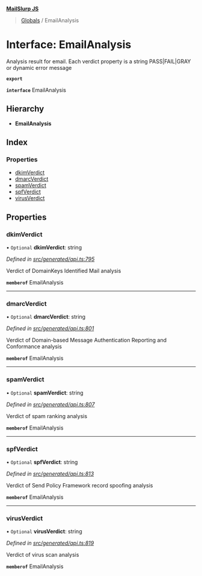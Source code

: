 **[MailSlurp JS](../README.md)**

> [Globals](../README.md) / EmailAnalysis

# Interface: EmailAnalysis

Analysis result for email. Each verdict property is a string PASS|FAIL|GRAY or dynamic error message

**`export`** 

**`interface`** EmailAnalysis

## Hierarchy

* **EmailAnalysis**

## Index

### Properties

* [dkimVerdict](emailanalysis.md#dkimverdict)
* [dmarcVerdict](emailanalysis.md#dmarcverdict)
* [spamVerdict](emailanalysis.md#spamverdict)
* [spfVerdict](emailanalysis.md#spfverdict)
* [virusVerdict](emailanalysis.md#virusverdict)

## Properties

### dkimVerdict

• `Optional` **dkimVerdict**: string

*Defined in [src/generated/api.ts:795](https://github.com/mailslurp/mailslurp-client/blob/717d89d/src/generated/api.ts#L795)*

Verdict of DomainKeys Identified Mail analysis

**`memberof`** EmailAnalysis

___

### dmarcVerdict

• `Optional` **dmarcVerdict**: string

*Defined in [src/generated/api.ts:801](https://github.com/mailslurp/mailslurp-client/blob/717d89d/src/generated/api.ts#L801)*

Verdict of Domain-based Message Authentication Reporting and Conformance analysis

**`memberof`** EmailAnalysis

___

### spamVerdict

• `Optional` **spamVerdict**: string

*Defined in [src/generated/api.ts:807](https://github.com/mailslurp/mailslurp-client/blob/717d89d/src/generated/api.ts#L807)*

Verdict of spam ranking analysis

**`memberof`** EmailAnalysis

___

### spfVerdict

• `Optional` **spfVerdict**: string

*Defined in [src/generated/api.ts:813](https://github.com/mailslurp/mailslurp-client/blob/717d89d/src/generated/api.ts#L813)*

Verdict of Send Policy Framework record spoofing analysis

**`memberof`** EmailAnalysis

___

### virusVerdict

• `Optional` **virusVerdict**: string

*Defined in [src/generated/api.ts:819](https://github.com/mailslurp/mailslurp-client/blob/717d89d/src/generated/api.ts#L819)*

Verdict of virus scan analysis

**`memberof`** EmailAnalysis
